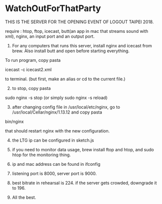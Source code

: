 # WatchOutForThatParty
THIS IS THE SERVER FOR THE OPENING EVENT OF LOGOUT TAIPEI 2018.

require : htop, ftop, icecast, butt(an app in mac that streams sound with xml), nginx, an input port and an output port.


1. For any computers that runs this server, install nginx and icecast from brew. Also install butt and open before starting everything.

To run program, copy pasta 

icecast -c icecast2.xml

to terminal.
(but first, make an alias or cd to the current file.)

2. to stop, copy pasta

sudo nginx -s stop
(or simply sudo nginx -s reload)

3. after changing config file in /usr/local/etc/nginx,
go to /usr/local/Cellar/nginx/1.13.12
and copy pasta

bin/nginx

that should restart nginx with the new configuration.


4. the LTG ip can be configured in sketch.js

5. if you need to monitor data usage, brew install ftop and htop, and sudo htop for the monitoring thing.

6. ip and mac address can be found in ifconfig

7. listening port is 8000, server port is 9000.

8. best bitrate in rehearsal is 224. if the server gets crowded, downgrade it to 196.

9. All the best.
